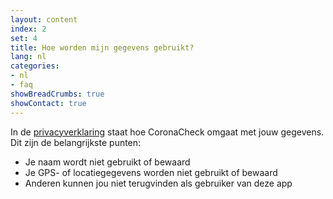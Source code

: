 ```yaml
---
layout: content
index: 2
set: 4
title: Hoe worden mijn gegevens gebruikt?
lang: nl
categories:
- nl
- faq
showBreadCrumbs: true
showContact: true
---
```

In de [privacyverklaring](www.coronacheck.nl/nl/privacy) staat hoe CoronaCheck omgaat met jouw gegevens. Dit zijn de belangrijkste punten:

- Je naam wordt niet gebruikt of bewaard
- Je GPS- of locatiegegevens worden niet gebruikt of bewaard
- Anderen kunnen jou niet terugvinden als gebruiker van deze app
